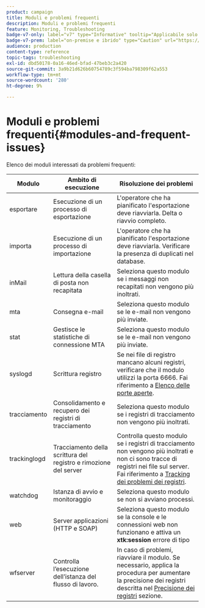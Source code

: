 ```yaml
---
product: campaign
title: Moduli e problemi frequenti
description: Moduli e problemi frequenti
feature: Monitoring, Troubleshooting
badge-v7-only: label="v7" type="Informative" tooltip="Applicabile solo a Campaign Classic v7"
badge-v7-prem: label="on-premise e ibrido" type="Caution" url="https://experienceleague.adobe.com/docs/campaign-classic/using/installing-campaign-classic/architecture-and-hosting-models/hosting-models-lp/hosting-models.html?lang=it" tooltip="Applicabile solo alle distribuzioni on-premise e ibride"
audience: production
content-type: reference
topic-tags: troubleshooting
exl-id: dbd50178-0a16-46ed-bfad-47beb3c2a420
source-git-commit: 3a9b21d626b60754789c3f594ba798309f62a553
workflow-type: tm+mt
source-wordcount: '280'
ht-degree: 9%

---
```


# Moduli e problemi frequenti{#modules-and-frequent-issues}



Elenco dei moduli interessati da problemi frequenti:

<table> 
 <thead> 
  <tr> 
   <th> Modulo </th> 
   <th> Ambito di esecuzione </th> 
   <th> Risoluzione dei problemi </th> 
  </tr> 
 </thead> 
 <tbody> 
  <tr> 
   <td> esportare </td> 
   <td> Esecuzione di un processo di esportazione<br /> </td> 
   <td> L'operatore che ha pianificato l'esportazione deve riavviarla. Delta o riavvio completo.<br /> </td> 
  </tr> 
  <tr> 
   <td> importa </td> 
   <td> Esecuzione di un processo di importazione<br /> </td> 
   <td> L'operatore che ha pianificato l'esportazione deve riavviarla. Verificare la presenza di duplicati nel database.<br /> </td> 
  </tr> 
  <tr> 
   <td> inMail </td> 
   <td> Lettura della casella di posta non recapitata<br /> </td> 
   <td> Seleziona questo modulo se i messaggi non recapitati non vengono più inoltrati.<br /> </td> 
  </tr> 
  <tr> 
   <td> mta </td> 
   <td> Consegna e-mail<br /> </td> 
   <td> Seleziona questo modulo se le e-mail non vengono più inviate.<br /> </td> 
  </tr> 
  <tr> 
   <td> stat </td> 
   <td> Gestisce le statistiche di connessione MTA<br /> </td> 
   <td> Seleziona questo modulo se le e-mail non vengono più inviate.<br /> </td> 
  </tr> 
  <tr> 
   <td> syslogd </td> 
   <td> Scrittura registro<br /> </td> 
   <td> Se nei file di registro mancano alcuni registri, verificare che il modulo utilizzi la porta 6666. Fai riferimento a <a href="../../production/using/general-architecture.md#list-of-open-ports" target="_blank">Elenco delle porte aperte</a>.<br /> </td> 
  </tr> 
  <tr> 
   <td> tracciamento </td> 
   <td> Consolidamento e recupero dei registri di tracciamento<br /> </td> 
   <td> Seleziona questo modulo se i registri di tracciamento non vengono più inoltrati.<br /> </td> 
  </tr> 
  <tr> 
   <td> trackinglogd </td> 
   <td> Tracciamento della scrittura del registro e rimozione del server<br /> </td> 
   <td> Controlla questo modulo se i registri di tracciamento non vengono più inoltrati e non ci sono tracce di registri nei file sul server. Fai riferimento a <a href="../../production/using/tracking-logs-issues.md" target="_blank">Tracking dei problemi dei registri</a>.<br /> </td> 
  </tr> 
  <tr> 
   <td> watchdog </td> 
   <td> Istanza di avvio e monitoraggio<br /> </td> 
   <td> Seleziona questo modulo se non si avviano processi.<br /> </td> 
  </tr> 
  <tr> 
   <td> web </td> 
   <td> Server applicazioni (HTTP e SOAP)<br /> </td> 
   <td> Seleziona questo modulo se la console e le connessioni web non funzionano e attiva un <strong>xtk:session</strong> errore di tipo<br /> </td> 
  </tr> 
  <tr> 
   <td> wfserver </td> 
   <td> Controlla l’esecuzione dell’istanza del flusso di lavoro.<br /> </td> 
   <td> In caso di problemi, riavviare il modulo. Se necessario, applica la procedura per aumentare la precisione dei registri descritta nel <a href="../../production/using/log-precision.md" target="_blank">Precisione dei registri</a> sezione.<br /> </td> 
  </tr> 
 </tbody> 
</table>
